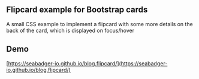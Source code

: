 ## Flipcard example for Bootstrap cards

A small CSS example to implement a flipcard with some more details on the back of the card, which is displayed on focus/hover

## Demo
[https://seabadger-io.github.io/blog.flipcard/](https://seabadger-io.github.io/blog.flipcard/)
